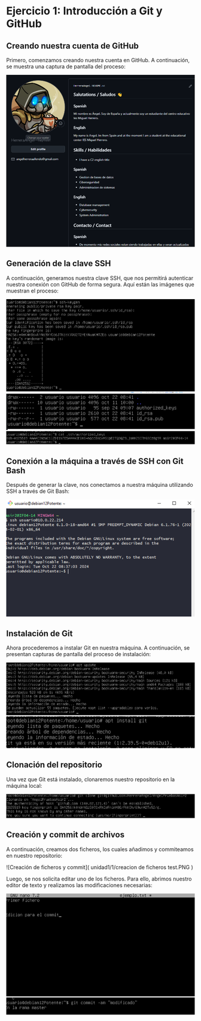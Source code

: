 # Ejercicio 1: Introducción a Git y GitHub

## Creando nuestra cuenta de GitHub
Primero, comenzamos creando nuestra cuenta en GitHub. A continuación, se muestra una captura de pantalla del proceso:

![Crear cuenta en GitHub](unidad1/1/1.PNG)

## Generación de la clave SSH
A continuación, generamos nuestra clave SSH, que nos permitirá autenticar nuestra conexión con GitHub de forma segura. Aquí están las imágenes que muestran el proceso:

![Generación de clave SSH - Paso 1](unidad1/1/2.PNG)
![Generación de clave SSH - Paso 2](unidad1/1/3.PNG )
![Generación de clave SSH - Paso 3](unidad1/1/4.PNG  )

## Conexión a la máquina a través de SSH con Git Bash
Después de generar la clave, nos conectamos a nuestra máquina utilizando SSH a través de Git Bash:

![Conexión SSH con Git Bash](unidad1/1/5.PNG  )

## Instalación de Git
Ahora procederemos a instalar Git en nuestra máquina. A continuación, se presentan capturas de pantalla del proceso de instalación:

![Instalación de Git - Paso 1]( unidad1/1/6.PNG )
![Instalación de Git - Paso 2]( unidad1/1/6.1.PNG )

## Clonación del repositorio
Una vez que Git está instalado, clonaremos nuestro repositorio en la máquina local:

![Clonación del repositorio]( unidad1/1/7.PNG )

## Creación y commit de archivos
A continuación, creamos dos ficheros, los cuales añadimos y commiteamos en nuestro repositorio:

![Creación de ficheros y commit]( unidad1/1/creacion de ficheros test.PNG )

Luego, se nos solicita editar uno de los ficheros. Para ello, abrimos nuestro editor de texto y realizamos las modificaciones necesarias:

![Edición de ficheros - Paso 1](unidad1/1/Captura.PNG  )
![Edición de ficheros - Paso 2](unidad1/1/edicion.PNG  )
